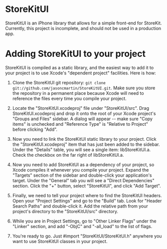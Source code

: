StoreKitUI
==========

StoreKitUI is an iPhone library that allows for a simple front-end for StoreKit. Currently, this project is incomplete, and should not be used in a production app.

Adding StoreKitUI to your project
=================================

StoreKitUI is compiled as a static library, and the easiest way to add it to your project is to use Xcode's "dependent project" facilities.  Here is how:

1. Clone the StoreKitUI git repository: `git clone git://github.com/jasoncmartin/StoreKitUI.git`.  Make sure 
   you store the repository in a permanent place because Xcode will need to reference the files
   every time you compile your project.

2. Locate the "StoreKitUI.xcodeproj" file under "StoreKitUI/src".  Drag StoreKitUI.xcodeproj and drop it onto
   the root of your Xcode project's "Groups and Files"  sidebar.  A dialog will appear -- make sure 
   "Copy items" is unchecked and "Reference Type" is "Relative to Project" before clicking "Add".

3. Now you need to link the StoreKitUI static library to your project.  Click the "StoreKitUI.xcodeproj" 
   item that has just been added to the sidebar.  Under the "Details" table, you will see a single
   item: libStoreKitUI.a.  Check the checkbox on the far right of libStoreKitUI.a.

4. Now you need to add StoreKitUI as a dependency of your project, so Xcode compiles it whenever
   you compile your project.  Expand the "Targets" section of the sidebar and double-click your
   application's target.  Under the "General" tab you will see a "Direct Dependencies" section. 
   Click the "+" button, select "StoreKitUI", and click "Add Target".

5. Finally, we need to tell your project where to find the StoreKitUI headers.  Open your
   "Project Settings" and go to the "Build" tab. Look for "Header Search Paths" and double-click
   it.  Add the relative path from your project's directory to the "StoreKitUI/src" directory.

6. While you are in Project Settings, go to "Other Linker Flags" under the "Linker" section, and
   add "-ObjC" and "-all_load" to the list of flags.

7. You're ready to go.  Just #import "StoreKitUI/StoreKitUI.h" anywhere you want to use StoreKitUI classes
   in your project.